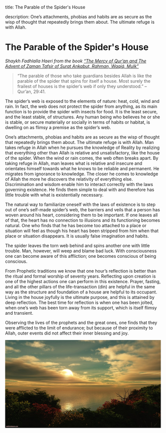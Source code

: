 title: The Parable of the Spider's House

description: One’s attachments, phobias and habits are as secure as the wisp of thought that repeatedly brings them about. The ultimate refuge is with Allah.

# The Parable of the Spider's House

_Shaykh Fadhlalla Haeri from the book [“The Mercy of Qur’an and The Advent of Zaman Tafsir of Surat Ankabut, Rahman, Waqiá, Mulk”](../../books/quran/keys/keys-4/)_

> “The parable of those who take guardians besides Allah is like the parable of the spider that spins for itself a house. Most surely the frailest of houses is the spider’s web if only they understood.” – Qur’an, 29:41.

The spider’s web is exposed to the elements of nature: heat, cold, wind and rain. In fact, the web does not protect the spider from anything, as its main function is to provide the spider with insects for food. It is the least secure, and the least stable, of structures. Any human being who believes he or she is stable, or secure materially or socially in terms of habits or habitat, is dwelling on as flimsy a premise as the spider’s web.

One’s attachments, phobias and habits are as secure as the wisp of thought that repeatedly brings them about. The ultimate refuge is with Allah. Man takes refuge in Allah when he pursues the knowledge of Reality by realizing that everything other than Allah is relative and unsatisfactory, like the house of the spider. When the wind or rain comes, the web often breaks apart. By taking refuge in Allah, man leaves what is relative and insecure and orientates himself towards what he knows to be reliable and permanent. He migrates from ignorance to knowledge. The closer he comes to knowledge of Allah the more he discovers the relativity of everything else. Discrimination and wisdom enable him to interact correctly with the laws governing existence. He finds them simple to deal with and therefore has little trouble with what is existentially necessary.

The natural way to familiarize oneself with the laws of existence is to step out of one’s self-made spider’s web, the barriers and veils that a person has woven around his heart, considering them to be important. If one leaves all of that, the heart has no connection to illusions and its functioning becomes natural. One who finds that he has become too attached to a place or situation will feel as though his heart has been stripped from him when that place or situation disappears. It is usually false imagination and habits.

The spider leaves the torn web behind and spins another one with little trouble. Man, however, will weep and blame bad luck. With consciousness one can become aware of this affliction; one becomes conscious of being conscious.

From Prophetic traditions we know that one hour’s reflection is better than the ritual and formal worship of seventy years. Reflecting upon creation is one of the highest actions one can perform in this existence. Prayer, fasting, and all the other pillars of the life-transaction (din) are helpful in the same way as the structure and foundation of a house are helpful to its occupant. Living in the house joyfully is the ultimate purpose, and this is attained by deep reflection. The best time for reflection is when one has been jolted, when one’s web has been torn away from its support, which is itself flimsy and transient.

Observing the lives of the prophets and the great ones, one finds that they were afflicted to the limit of endurance; but because of their proximity to Allah, outer events did not affect their inner blessing and joy.

![Webs of light](../assets/images/06.jpg)

